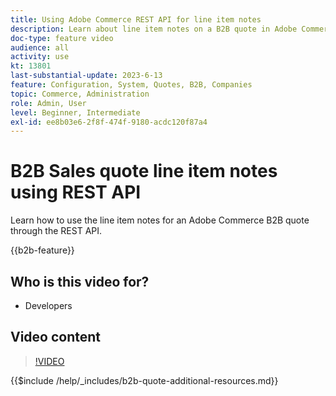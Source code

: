 ```yaml
---
title: Using Adobe Commerce REST API for line item notes
description: Learn about line item notes on a B2B quote in Adobe Commerce using REST API
doc-type: feature video
audience: all
activity: use
kt: 13801
last-substantial-update: 2023-6-13
feature: Configuration, System, Quotes, B2B, Companies
topic: Commerce, Administration
role: Admin, User
level: Beginner, Intermediate
exl-id: ee8b03e6-2f8f-474f-9180-acdc120f87a4
---
```

# B2B Sales quote line item notes using REST API

Learn how to use the line item notes for an Adobe Commerce B2B quote through the REST API.

{{b2b-feature}}

## Who is this video for?

- Developers

## Video content

>[!VIDEO](https://video.tv.adobe.com/v/3420418?learn=on)

{{$include /help/_includes/b2b-quote-additional-resources.md}}

